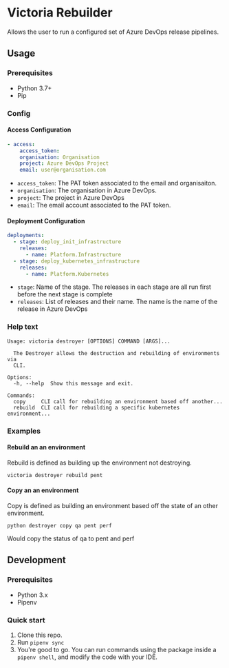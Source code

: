 # Victoria Rebuilder

Allows the user to run a configured set of Azure DevOps release pipelines.

## Usage

### Prerequisites
- Python 3.7+
- Pip

### Config

#### Access Configuration
```yaml
- access:
    access_token:
    organisation: Organisation
    project: Azure DevOps Project
    email: user@organisation.com
```

- `access_token`: The PAT token associated to the email and organisaiton.
- `organisation`: The organisation in Azure DevOps.
- `project`: The project in Azure DevOps
- `email`: The email account associated to the PAT token.

#### Deployment Configuration
```yaml
deployments:
  - stage: deploy_init_infrastructure
    releases:
      - name: Platform.Infrastructure
  - stage: deploy_kubernetes_infrastructure
    releases:
      - name: Platform.Kubernetes
```
- `stage`: Name of the stage. The releases in each stage are all run first before the next stage is complete
- `releases`: List of releases and their name. The name is the name of the release in Azure DevOps

### Help text

```
Usage: victoria destroyer [OPTIONS] COMMAND [ARGS]...

  The Destroyer allows the destruction and rebuilding of environments via
  CLI.

Options:
  -h, --help  Show this message and exit.

Commands:
  copy     CLI call for rebuilding an environment based off another...
  rebuild  CLI call for rebuilding a specific kubernetes environment...

```

### Examples

#### Rebuild an an environment

Rebuild is defined as building up the environment not destroying.

```
victoria destroyer rebuild pent
```

#### Copy an an environment

Copy is defined as building an environment based off the state of an other environment.

```
python destroyer copy qa pent perf
```

Would copy the status of qa to pent and perf

## Development

### Prerequisites
- Python 3.x
- Pipenv

### Quick start
1. Clone this repo.
2. Run `pipenv sync`
3. You're good to go. You can run commands using the package inside a
   `pipenv shell`, and modify the code with your IDE.
